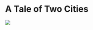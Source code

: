 <h1>A Tale of Two Cities</h1>
<img 
  src="https://s1.adlibris.com/images/12384202/a-tale-of-two-cities.jpg"
/>
